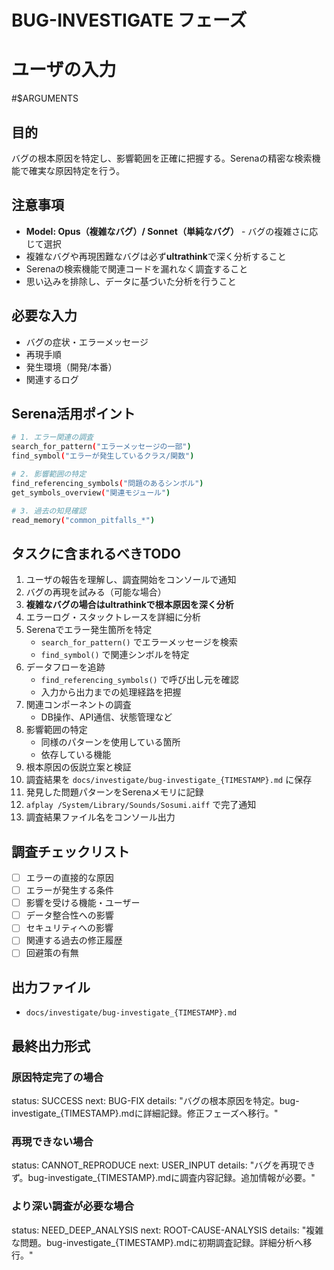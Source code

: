 # BUG-INVESTIGATE フェーズ

# ユーザの入力
#$ARGUMENTS

## 目的
バグの根本原因を特定し、影響範囲を正確に把握する。Serenaの精密な検索機能で確実な原因特定を行う。

## 注意事項
- **Model: Opus（複雑なバグ）/ Sonnet（単純なバグ）** - バグの複雑さに応じて選択
- 複雑なバグや再現困難なバグは必ず**ultrathink**で深く分析すること
- Serenaの検索機能で関連コードを漏れなく調査すること
- 思い込みを排除し、データに基づいた分析を行うこと

## 必要な入力
- バグの症状・エラーメッセージ
- 再現手順
- 発生環境（開発/本番）
- 関連するログ

## Serena活用ポイント
```bash
# 1. エラー関連の調査
search_for_pattern("エラーメッセージの一部")
find_symbol("エラーが発生しているクラス/関数")

# 2. 影響範囲の特定
find_referencing_symbols("問題のあるシンボル")
get_symbols_overview("関連モジュール")

# 3. 過去の知見確認
read_memory("common_pitfalls_*")
```

## タスクに含まれるべきTODO
1. ユーザの報告を理解し、調査開始をコンソールで通知
2. バグの再現を試みる（可能な場合）
3. **複雑なバグの場合はultrathinkで根本原因を深く分析**
4. エラーログ・スタックトレースを詳細に分析
5. Serenaでエラー発生箇所を特定
   - `search_for_pattern()` でエラーメッセージを検索
   - `find_symbol()` で関連シンボルを特定
6. データフローを追跡
   - `find_referencing_symbols()` で呼び出し元を確認
   - 入力から出力までの処理経路を把握
7. 関連コンポーネントの調査
   - DB操作、API通信、状態管理など
8. 影響範囲の特定
   - 同様のパターンを使用している箇所
   - 依存している機能
9. 根本原因の仮説立案と検証
10. 調査結果を `docs/investigate/bug-investigate_{TIMESTAMP}.md` に保存
11. 発見した問題パターンをSerenaメモリに記録
12. `afplay /System/Library/Sounds/Sosumi.aiff` で完了通知
13. 調査結果ファイル名をコンソール出力

## 調査チェックリスト
- [ ] エラーの直接的な原因
- [ ] エラーが発生する条件
- [ ] 影響を受ける機能・ユーザー
- [ ] データ整合性への影響
- [ ] セキュリティへの影響
- [ ] 関連する過去の修正履歴
- [ ] 回避策の有無

## 出力ファイル
- `docs/investigate/bug-investigate_{TIMESTAMP}.md`

## 最終出力形式
### 原因特定完了の場合
status: SUCCESS
next: BUG-FIX
details: "バグの根本原因を特定。bug-investigate_{TIMESTAMP}.mdに詳細記録。修正フェーズへ移行。"

### 再現できない場合
status: CANNOT_REPRODUCE
next: USER_INPUT
details: "バグを再現できず。bug-investigate_{TIMESTAMP}.mdに調査内容記録。追加情報が必要。"

### より深い調査が必要な場合
status: NEED_DEEP_ANALYSIS
next: ROOT-CAUSE-ANALYSIS
details: "複雑な問題。bug-investigate_{TIMESTAMP}.mdに初期調査記録。詳細分析へ移行。"